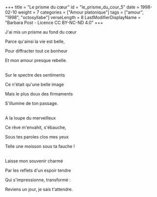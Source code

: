+++
title = "Le prisme du cœur"
id = "le_prisme_du_cour_5"
date = 1998-02-10
weight = 7
categories = ["Amour platonique"]
tags = ["amour", "1998", "octosyllabe"]
verseLength = 8
LastModifierDisplayName = "Barbara Post - Licence CC BY-NC-ND 4.0"
+++

J'ai mis un prisme au fond du cœur

Parce qu'ainsi la vie est belle,

Pour diffracter tout ce bonheur

Et mon amour presque rebelle.

 \
Sur le spectre des sentiments

Ce n'était qu'une belle image

Mais le plus doux des firmaments

S'illumine de ton passage.

 \
A la loupe du merveilleux

Ce rêve m'envahit, s'ébauche,

Sous tes paroles clos mes yeux

Telle une moisson sous ta fauche !

 \
Laisse mon souvenir charmé

Par les reflets d'un espoir tendre

Qui s'impressionne, transformé :

Reviens un jour, je sais t'attendre.
